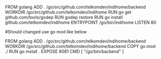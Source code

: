 FROM golang
ADD . /go/src/github.com/telkomdev/indihome/backend
WORKDIR /go/src/github.com/telkomdev/indihome
RUN go get github.com/tools/godep
RUN godep restore
RUN go install github.com/telkomdev/indihome
ENTRYPOINT /go/bin/indihome
LISTEN 80


#Should changed use go mod like below

FROM golang
ADD . /go/src/github.com/telkomdev/indihome/backend
WORKDIR /go/src/github.com/telkomdev/indihome/backend
COPY go.mod ./
RUN go install .
EXPOSE 8081
CMD [ "/go/bin/backend" ]